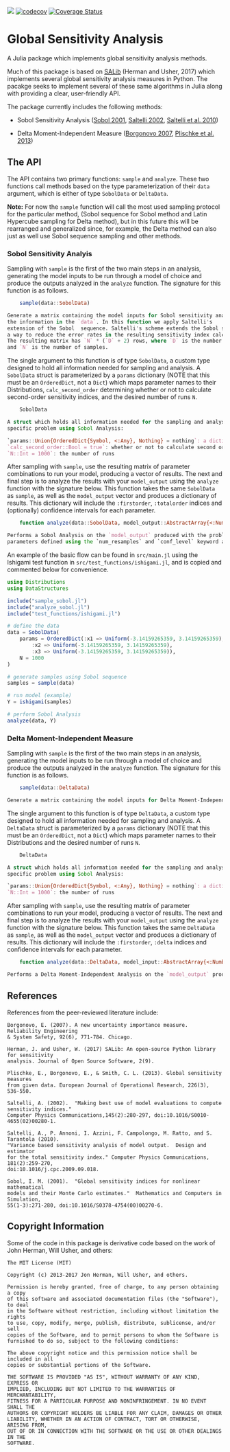 ![](https://github.com/lrennels/GlobalSensitivityAnalysis.jl/actions/workflows/jlpkgbutler-ci-master-workflow.yml/badge.svg)
[![codecov](https://codecov.io/gh/lrennels/GlobalSensitivityAnalysis.jl/branch/master/graph/badge.svg)](https://codecov.io/gh/lrennels/GlobalSensitivityAnalysis.jl)
[![Coverage Status](https://coveralls.io/repos/github/lrennels/GlobalSensitivityAnalysis.jl/badge.svg?branch=master)](https://coveralls.io/github/lrennels/GlobalSensitivityAnalysis.jl?branch=master)

# Global Sensitivity Analysis

A Julia package which implements global sensitivity analysis methods.

Much of this package is based on [SALib](https://github.com/SALib/SALib) (Herman and Usher, 2017) which implements several global sensitivity analysis measures in Python.  The pacakge seeks to implement several of these same algorithms in Julia along with providing a clear, user-friendly API.

The package currently includes the following methods:

- Sobol Sensitivity Analysis ([Sobol 2001](http://www.sciencedirect.com/science/article/pii/S0378475400002706), [Saltelli 2002](http://www.sciencedirect.com/science/article/pii/S0010465502002801), [Saltelli et al. 2010](http://www.sciencedirect.com/science/article/pii/S0010465509003087))

- Delta Moment-Independent Measure ([Borgonovo 2007](http://www.sciencedirect.com/science/article/pii/S0951832006000883), [Plischke et al. 2013](http://www.sciencedirect.com/science/article/pii/S0377221712008995))

## The API

The API contains two primary functions: `sample` and `analyze`. These two functions call methods based on the type parameterization of their `data` argument, which is either of type `SobolData` or `DeltaData`.  

**Note:** For now the `sample` function will call the most used sampling protocol for the particular method, (Sobol sequence for Sobol method and Latin Hypercube sampling for Delta method), but in this future this will be rearranged and generalized since, for example, the Delta method can also just as well use Sobol sequence sampling and other methods.

### Sobol Sensitivity Analyis

Sampling with `sample` is the first of the two main steps in an analysis, generating the model inputs to be run through a model of choice and produce the outputs analyzed in the `analyze` function.  The signature for this function is as follows.

```julia
    sample(data::SobolData)

Generate a matrix containing the model inputs for Sobol sensitivity analysis with 
the information in the `data`. In this function we apply Saltelli's 
extension of the Sobol  sequence. Saltelli's scheme extends the Sobol sequence in 
a way to reduce the error rates in the resulting sensitivity index calculations. 
The resulting matrix has `N` * (`D` + 2) rows, where `D` is the number of parameters 
and `N` is the number of samples.
```

The single argument to this function is of type `SobolData`, a custom type designed to hold all information needed for sampling and analysis. A `SobolData` struct is parameterized by a `params` dictionary (NOTE that this must be an `OrderedDict`, not a `Dict`) which maps parameter names to their Distributions, `calc_second_order` determining whether or not to calculate second-order sensitivity indices, and the desired number of runs `N`.

```julia
    SobolData

A struct which holds all information needed for the sampling and analysis of a
specific problem using Sobol Analysis:

`params::Union{OrderedDict{Symbol, <:Any}, Nothing} = nothing`: a dictionary mapping parameter names to their Distribution
`calc_second_order::Bool = true`: whether or not to calculate second order sensitivity indices
`N::Int = 1000`: the number of runs
```

After sampling with `sample`, use the resulting matrix of parameter combinations to run your model, producing a vector of results.  The next and final step is to analyze the results with your `model_output` using the `analyze` function with the signature below. This function takes the same `SobolData` as `sample`, as well as the `model_output` vector and produces a dictionary of results.  This dictionary will include the `:firstorder`, `:totalorder` indices and (optionally) confidence intervals for each parameter.

```julia
    function analyze(data::SobolData, model_output::AbstractArray{<:Number, S}; num_resamples::Union{Nothing, Int} = 1_000, conf_level::Union{Nothing, Number} = 0.95, progress_meter::Bool = true, N_override::Union{Nothing, Integer}=nothing) 

Performs a Sobol Analysis on the `model_output` produced with the problem defined by the information in `data` and returns the a dictionary of results with the sensitivity indices and respective confidence intervals for each of the
parameters defined using the `num_resamples` and `conf_level` keyword args. If these are Nothing than no confidence intervals will be calculated. The `progress_meter` keyword argument indicates whether a progress meter will be displayed and defaults to true. The `N_override` keyword argument allows users to override the `N` used in a specific `analyze` call to analyze just a subset (useful for convergence graphs).
```

An example of the basic flow can be found in `src/main.jl` using the Ishigami test function in `src/test_functions/ishigami.jl`, and is copied and commented below for convenience.

```julia
using Distributions
using DataStructures

include("sample_sobol.jl")
include("analyze_sobol.jl")
include("test_functions/ishigami.jl")

# define the data
data = SobolData(
    params = OrderedDict(:x1 => Uniform(-3.14159265359, 3.14159265359),
        :x2 => Uniform(-3.14159265359, 3.14159265359),
        :x3 => Uniform(-3.14159265359, 3.14159265359)),
    N = 1000
)

# generate samples using Sobol sequence
samples = sample(data)

# run model (example)
Y = ishigami(samples)

# perform Sobol Analysis
analyze(data, Y)
```
### Delta Moment-Independent Measure

Sampling with `sample` is the first of the two main steps in an analysis, generating the model inputs to be run through a model of choice and produce the outputs analyzed in the `analyze` function.  The signature for this function is as follows.

```julia
    sample(data::DeltaData)

Generate a matrix containing the model inputs for Delta Moment-Independent Measure sensitivity analysis with the information in the `data`. In this function we apply Latin Hypercube Sampling. The resulting matrix has `N` columns * `D` rows, where `D` is the number of parameters and `N` is the number of samples.
```

The single argument to this function is of type `DeltaData`, a custom type designed to hold all information needed for sampling and analysis. A `DeltaData` struct is parameterized by a `params` dictionary (NOTE that this must be an `OrderedDict`, not a `Dict`) which maps parameter names to their Distributions and the desired number of runs `N`.

```julia
    DeltaData

A struct which holds all information needed for the sampling and analysis of a
specific problem using Sobol Analysis:

`params::Union{OrderedDict{Symbol, <:Any}, Nothing} = nothing`: a dictionary mapping parameter names to their Distribution
`N::Int = 1000`: the number of runs
```

After sampling with `sample`, use the resulting matrix of parameter combinations to run your model, producing a vector of results.  The next and final step is to analyze the results with your `model_output` using the `analyze` function with the signature below. This function takes the same `DeltaData` as `sample`, as well as the `model_output` vector and produces a dictionary of results.  This dictionary will include the `:firstorder`, `:delta` indices and confidence intervals for each parameter.

```julia
    function analyze(data::DeltaData, model_input::AbstractArray{<:Number, S1}, model_output::AbstractArray{<:Number, S2}; num_resamples::Int = 1_000, conf_level::Number = 0.95, progress_meter::Bool = true, N_override::Union{Nothing, Integer}=nothing)

Performs a Delta Moment-Independent Analysis on the `model_output` produced with  the problem defined by the information in `data` and `model_input` and returns a dictionary of results with the sensitivity indices and respective confidence  intervals for each of the parameters defined using the `num_resamples` and  `conf_level` keyword args.  The `progress_meter` keyword argument indicates whether a  progress meter will be displayed and defaults to true. The `N_override` keyword  argument allows users to override the `N` used in a specific `analyze` call to analyze just a subset (useful for convergence graphs).
```

## References

References from the peer-reviewed literature include:

    Borgonovo, E. (2007). A new uncertainty importance measure. Reliability Engineering 
    & System Safety, 92(6), 771-784. Chicago.

    Herman, J. and Usher, W. (2017) SALib: An open-source Python library for sensitivity 
    analysis. Journal of Open Source Software, 2(9).

    Plischke, E., Borgonovo, E., & Smith, C. L. (2013). Global sensitivity measures 
    from given data. European Journal of Operational Research, 226(3), 536-550.

    Saltelli, A. (2002).  "Making best use of model evaluations to compute sensitivity indices." 
    Computer Physics Communications,145(2):280-297, doi:10.1016/S0010-4655(02)00280-1.

    Saltelli, A., P. Annoni, I. Azzini, F. Campolongo, M. Ratto, and S. Tarantola (2010).  
    "Variance based sensitivity analysis of model output.  Design and estimator 
    for the total sensitivity index." Computer Physics Communications, 181(2):259-270, 
    doi:10.1016/j.cpc.2009.09.018.

    Sobol, I. M. (2001).  "Global sensitivity indices for nonlinear mathematical 
    models and their Monte Carlo estimates."  Mathematics and Computers in Simulation, 
    55(1-3):271-280, doi:10.1016/S0378-4754(00)00270-6.

## Copyright Information

Some of the code in this package is derivative code based on the work of John Herman, Will Usher, and others:

    The MIT License (MIT)

    Copyright (c) 2013-2017 Jon Herman, Will Usher, and others.

    Permission is hereby granted, free of charge, to any person obtaining a copy
    of this software and associated documentation files (the "Software"), to deal
    in the Software without restriction, including without limitation the rights
    to use, copy, modify, merge, publish, distribute, sublicense, and/or sell
    copies of the Software, and to permit persons to whom the Software is
    furnished to do so, subject to the following conditions:

    The above copyright notice and this permission notice shall be included in all
    copies or substantial portions of the Software.

    THE SOFTWARE IS PROVIDED "AS IS", WITHOUT WARRANTY OF ANY KIND, EXPRESS OR
    IMPLIED, INCLUDING BUT NOT LIMITED TO THE WARRANTIES OF MERCHANTABILITY,
    FITNESS FOR A PARTICULAR PURPOSE AND NONINFRINGEMENT. IN NO EVENT SHALL THE
    AUTHORS OR COPYRIGHT HOLDERS BE LIABLE FOR ANY CLAIM, DAMAGES OR OTHER
    LIABILITY, WHETHER IN AN ACTION OF CONTRACT, TORT OR OTHERWISE, ARISING FROM,
    OUT OF OR IN CONNECTION WITH THE SOFTWARE OR THE USE OR OTHER DEALINGS IN THE
    SOFTWARE.

